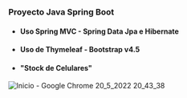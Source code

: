 
### Proyecto Java Spring Boot
- #### Uso Spring MVC - Spring Data Jpa e Hibernate
- #### Uso de Thymeleaf - Bootstrap v4.5
- #### "Stock de Celulares"

![Inicio - Google Chrome 20_5_2022 20_43_38](https://user-images.githubusercontent.com/88462536/169628182-4b5a7d49-a603-4a2c-8b8f-9c89c3a6a605.png)



